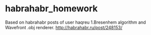 # habrahabr_homework



Based on habrahabr posts of user haqreu
1.Bresenhem algorithm and Wavefront .obj renderer.
http://habrahabr.ru/post/248153/
